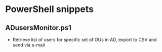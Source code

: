 # PowerShell snippets

## ADusersMonitor.ps1
- Retrieve list of users for specific set of OUs in AD, export to CSV and send via e-mail

